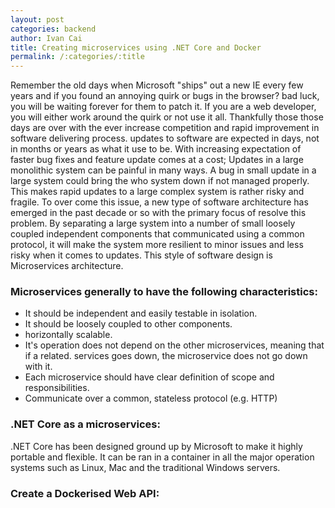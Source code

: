 ```yaml
---
layout: post
categories: backend
author: Ivan Cai
title: Creating microservices using .NET Core and Docker
permalink: /:categories/:title
---
```

Remember the old days when Microsoft "ships" out a new IE every few years and if you found an annoying quirk or bugs in the browser? bad luck, you will be waiting forever for them to patch it. If you are a web developer, you will either work around the quirk or not use it all.  Thankfully those those days are over with the ever increase competition and rapid improvement in software delivering process. updates to software are expected in days, not in months or years as what it use to be. 
With increasing expectation of faster bug fixes and feature update comes at a cost; Updates in a large monolithic system can be painful in many ways. A bug in small update in a large system could bring the who system down if not managed properly. This makes rapid updates to a large complex system is rather risky and fragile. To over come this issue, a new type of software architecture has emerged in the past decade or so with the primary focus of resolve this problem. By separating a large system into a number of small loosely coupled independent components that communicated using a common protocol, it will make the system more resilient to minor issues and less risky when it comes to updates. This style of software design is Microservices architecture. 

### Microservices generally to have the following characteristics:

* It should be independent and easily testable in isolation. 
* It should be loosely coupled to other components.
* horizontally scalable. 
* It's operation does not depend on the other microservices, meaning that if a related. services goes down, the microservice does not go down with it. 
* Each microservice should have clear definition of scope and responsibilities. 
* Communicate over a common, stateless protocol (e.g. HTTP)

### .NET Core as a microservices:

.NET Core has been designed ground up by Microsoft to make it highly portable and flexible. It can be ran in a container in all the major operation systems such as Linux, Mac and the traditional Windows servers. 

### Create a Dockerised Web API: